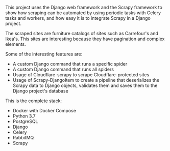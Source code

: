 This project uses the Django web framework and the Scrapy framework to show how scraping can be automated by using periodic tasks with Celery tasks and workers, and how easy it is to integrate Scrapy in a Django project.

The scraped sites are furniture catalogs of sites such as Carrefour's and Ikea's. This sites are interesting because they have pagination and complex elements.

Some of the interesting features are:
- A custom Django command that runs a specific spider
- A custom Django command that runs all spiders
- Usage of Cloudflare-scrapy to scrape Cloudflare-protected sites
- Usage of Scrapy-DjangoItem to create a pipeline that deserializes the Scrapy data to Django objects, validates them and saves them to the Django project's database

This is the complete stack:

- Docker with Docker Compose
- Python 3.7
- PostgreSQL
- Django
- Celery
- RabbitMQ
- Scrapy 
